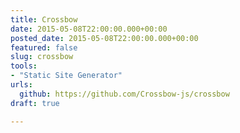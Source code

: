 ```yaml
---
title: Crossbow
date: 2015-05-08T22:00:00.000+00:00
posted_date: 2015-05-08T22:00:00.000+00:00
featured: false
slug: crossbow
tools:
- "Static Site Generator"
urls:
  github: https://github.com/Crossbow-js/crossbow
draft: true

---
```

